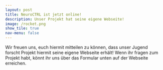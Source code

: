 ```yaml
---
layout: post
title: NeuroCTRL ist jetzt online!
description: Unser Projekt hat seine eigene Webseite!
image: /rocket.png
show_tile: true
nav-menu: false
---
```


Wir freuen uns, euch hiermit mitteilen zu können, dass unser Jugend forscht Projekt hiermit seine eigene Webseite erhält!
Wenn ihr fragen zum Projekt habt, könnt ihr uns über das Formular unten auf der Webseite erreichen.